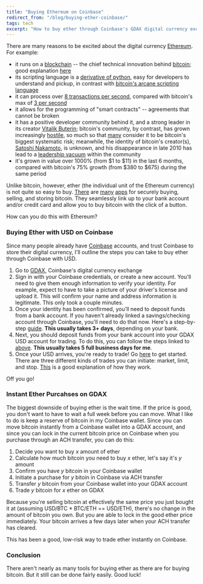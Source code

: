 ```yaml
---
title: "Buying Ethereum on Coinbase"
redirect_from: "/blog/buying-ether-coinbase/"
tags: tech
excerpt: "How to buy ether through Coinbase's GDAX digital currency exchange."
---
```


There are many reasons to be excited about the digital currency
[Ethereum](https://www.ethereum.org/). For example:

 * it runs on a
    [blockchain](https://en.wikipedia.org/wiki/Blockchain_(database)) -- the chief
    technical innovation behind
[bitcoin](https://en.wikipedia.org/wiki/Bitcoin); good explanation
[here](https://blog.ethereum.org/2014/07/11/toward-a-12-second-block-time/)
  * its scripting language is a [derivative of
    python](https://github.com/ethereum/wiki/wiki/Serpent), easy for
developers to understand and pickup, in contrast with
    [bitcoin's arcane scripting language](https://en.bitcoin.it/wiki/Script#Constants)
  * it can process over [8 transactions per
    second](https://www.reddit.com/r/ethereum/comments/48ajyf/to_how_manny_transactions_can_etherum_scale_at/d0ik8xj), compared with bitcoin's max
    of [3 per
    second](https://medium.com/@octskyward/the-resolution-of-the-bitcoin-experiment-dabb30201f7#.tpc1bldke)
  * it allows for the programming of "smart contracts" -- agreements that cannot
    be broken
  * it has a positive developer community behind it, and a strong leader in
    its creator [Vitalik Buterin](https://github.com/vbuterin);
    bitcoin's community, by contrast, has grown increasingly
    [hostile](https://github.com/bitcoin-dot-org/bitcoin.org/pull/1178),
    so much so that
[many](http://www.coindesk.com/coinbase-brian-armstrong-risk-developers/) consider it to be bitcoin's biggest systematic risk; meanwhile, the identity of bitcoin's creator(s), [Satoshi Nakamoto](https://en.bitcoin.it/wiki/Satoshi_Nakamoto), is unknown, and his disappearance in late 2010 has lead to a [leadership vacuum](https://medium.com/@octskyward/the-resolution-of-the-bitcoin-experiment-dabb30201f7#.vbntenstd) within the community
  * it's grown in value over 1000% (from $1 to $11) in the last 6 months,
    compared with bitcoin's 75% growth (from $380 to $675) during the same
    period

Unlike bitcoin, however, ether (the individual unit of the Ethereum currency)
is not quite so easy to buy.
[There](https://www.circle.com/en) are [many](https://www.coinbase.com/)
[apps](https://paxful.com/)
for securely buying, selling, and storing bitcoin. They seamlessly link up to
your bank account and/or credit card and allow you to buy bitcoin with the
click of a button.

How can you do this with Ethereum?

### Buying Ether with USD on Coinbase
Since many people already have [Coinbase](https://www.coinbase.com/) accounts,
and trust Coinbase to store their digital currency, I'll outline the steps you
can take to buy ether through Coinbase with USD.

1. Go to [GDAX](https://www.gdax.com/), Coinbase's digital currency exchange
2. Sign in with your Coinbase credentials, or create a new account. You'll need
   to give them enough information to verify your identity. For example, expect
   to have to take a picture of your driver's license and upload it. This will
   confirm your name and address information is legitimate. This only took a
   couple minutes.
3. Once your identity has been confirmed, you'll need to deposit funds from a
   bank account. If you haven't already linked a savings/checking account
   through Coinbase, you'll need to do that now. Here's a step-by-step
   [guide](https://support.gdax.com/customer/en/portal/articles/2430145-depositing-and-withdrawing-usd).
   __This usually takes 3+ days__, depending on your bank.
4. Next, you should deposit funds from your bank account into your GDAX USD
   account for trading. To do this, you can follow the steps linked to
[above](https://support.gdax.com/customer/en/portal/articles/2430145-depositing-and-withdrawing-usd).
   __This usually takes 5 full business days for me__.
5. Once your USD arrives, you're ready to trade! Go
   [here](https://www.gdax.com/trade/ETH-USD) to get started. There are three
different kinds of trades you can initiate: market, limit, and stop.
[This](https://support.gdax.com/customer/en/portal/articles/2426596-entering-market-limit-and-stop-orders)
is a good explanation of how they work.

Off you go!

### Instant Ether Purcahses on GDAX

The biggest downside of buying ether is the wait time. If
the price is good, you don't want to have to wait a full week before
you can move. What I like to do is keep a reserve of bitcoin in my Coinbase
wallet. Since you can move bitcoin instantly from a Coinbase wallet into a GDAX
account, and since you can lock in the current bitcoin price on Coinbase when
you purchase through an ACH transfer, you can do this:

1. Decide you want to buy _x_ amount of ether
2. Calculate how much bitcoin you need to buy _x_ ether, let's say it's _y_ amount
3. Confirm you have _y_ bitcoin in your Coinbase wallet
4. Initiate a purchase for _y_ bitoin in Coinbase via ACH transfer
5. Transfer _y_ bitcoin from your Coinbase wallet into your GDAX account
6. Trade _y_ bitcoin for _x_ ether on GDAX

Because you're selling bitcoin at effectively the same price
you just bought it at (assuming USD/BTC * BTC/ETH == USD/ETH),
there's no change in the amount of bitcoin you own.
But you are able to lock in the good ether price immediately.
Your bitcoin
arrives a few days later when your ACH transfer has cleared.

This has been a good, low-risk way to trade ether instantly on Coinbase.

### Conclusion

There aren't nearly as many tools for buying ether as there are for buying
bitcoin. But it still can be done fairly easily. Good luck!

